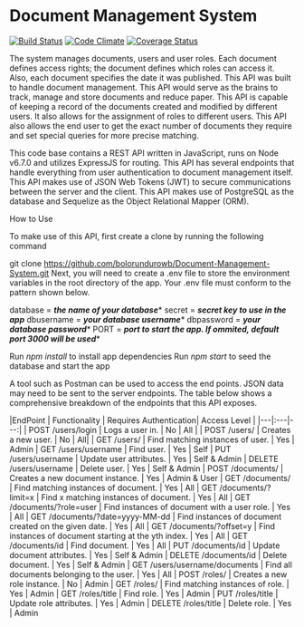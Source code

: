 # Document Management System

[![Build Status](https://travis-ci.org/aezumezu/document-management-system.svg?branch=develop)](https://travis-ci.org/aezumezu/document-management-system)   [![Code Climate](https://codeclimate.com/github/aezumezu/document-management-system/badges/gpa.svg)](https://codeclimate.com/github/aezumezu/document-management-system)   [![Coverage Status](https://coveralls.io/repos/github/aezumezu/document-management-system/badge.svg?branch=develop)](https://coveralls.io/github/aezumezu/document-management-system?branch=develop)


The system manages documents, users and user roles. Each document defines access rights; the document defines which roles can access it. Also, each document specifies the date it was published.
This API was built to handle document management. This API would serve as the brains to track, manage and store documents and reduce paper. This API is capable of keeping a record of the documents created and modified by different users. It also allows for the assignment of roles to different users. This API also allows the end user to get the exact number of documents they require and set special queries for more precise matching.

This code base contains a REST API written in JavaScript, runs on Node v6.7.0 and utilizes ExpressJS for routing. This API has several endpoints that handle everything from user authentication to document management itself. This API makes use of JSON Web Tokens (JWT) to secure communications between the server and the client. This API makes use of PostgreSQL as the database and Sequelize as the Object Relational Mapper (ORM).

How to Use

To make use of this API, first create a clone by running the following command

git clone https://github.com/bolorundurowb/Document-Management-System.git
Next, you will need to create a .env file to store the environment variables in the root directory of the app. Your .env file must conform to the pattern shown below.

database = *****the name of your database******
secret = *****secret key to use in the app*****
dbusername = *****your database username******
dbpassword = *****your database password******
PORT = *****port to start the app. If ommited, default port 3000 will be used******

Run *_npm install_* to install app dependencies
Run *_npm start_* to seed the database and start the app

A tool such as Postman can be used to access the end points. JSON data may need to be sent to the server endpoints. The table below shows a comprehensive breakdown of the endpoints that this API exposes.


|EndPoint | Functionality | Requires Authentication| Access Level |
|---|:---|---:|
| POST /users/login	| Logs a user in.	| No | All |
| POST /users/ |	Creates a new user. |	No | All|
| GET /users/ |	Find matching instances of user. |	Yes | Admin
| GET /users/username |	Find user. |	Yes | Self
| PUT /users/username	| Update user attributes. |	Yes | Self & Admin
| DELETE /users/username |	Delete user. |	Yes | Self & Admin
| POST /documents/ |	Creates a new document instance. |	Yes | Admin & User
| GET /documents/	| Find matching instances of document. |	Yes | All
| GET /documents/?limit=x	| Find x matching instances of document. |	Yes | All
| GET /documents/?role=user |	Find instances of document with a user role. |	Yes | All
| GET /documents/?date=yyyy-MM-dd	| Find instances of document created on the given date.	| Yes | All
| GET /documents/?offset=y | Find instances of document starting at the yth index. |	Yes | All
| GET /documents/id	| Find document. |	Yes | All
| PUT /documents/id	| Update document attributes. |	Yes | Self & Admin
| DELETE /documents/id	| Delete document.	| Yes | Self & Admin
| GET /users/username/documents	| Find all documents belonging to the user.	| Yes | All
| POST /roles/ |	Creates a new role instance. | No | Admin
| GET /roles/	| Find matching instances of role. |	Yes | Admin
| GET /roles/title	| Find role.	| Yes | Admin
| PUT /roles/title |	Update role attributes.	| Yes | Admin
| DELETE /roles/title	| Delete role.	| Yes | Admin